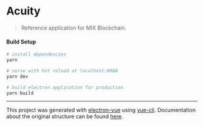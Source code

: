 # Acuity

> Reference application for MIX Blockchain.

#### Build Setup

``` bash
# install dependencies
yarn

# serve with hot reload at localhost:9080
yarn dev

# build electron application for production
yarn build
```

---

This project was generated with [electron-vue](https://github.com/SimulatedGREG/electron-vue) using [vue-cli](https://github.com/vuejs/vue-cli). Documentation about the original structure can be found [here](https://simulatedgreg.gitbooks.io/electron-vue/content/index.html).
